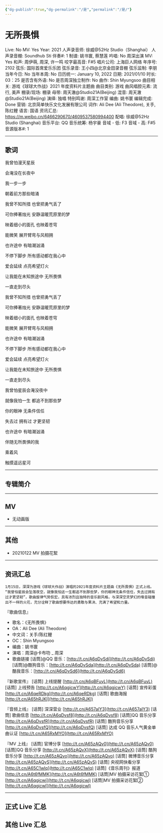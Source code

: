 ```yaml
---
{"dg-publish":true,"dg-permalink":"/是","permalink":"/是/"}
---
```



# 无所畏惧

Live: No
MV: Yes
Year: 2021
人声录音师: 徐威@52Hz Studio（Shanghai）
人声录音棚: Soundhub Sti
伴奏#: 1
制谱: 姚书寰, 蔡慧莲
吟唱: No
周深出演 MV: Yes
和声: 周伊萌, 周深, 许一鸣
咬字最高音: F#5
唱片公司: 上海巨人网络
年序号: 2102
弦乐: 国际首席爱乐乐团
弦乐录音: 王小四@北京金田录音棚
弦乐监制: 李朋
当年今日: No
当年本周: No
日历统一: January 10, 2022
日期: 2021/01/10
时长: 03：25
是否含有外语: No
是否周深独立制作: No
曲作: Shin Myungsoo
曲目相关: 游戏《球球大作战》2021 年度资料片主题曲
曲目类别: 游戏
曲风唱腔元素: 流行, 美声
棚录/现场: 棚录
母带: 周天澈@Studio21A(Beijing)
混音: 周天澈@Studio21A(Beijing)
演绎: 独唱
特别鸣谢: 周深工作室
编曲: 姚书寰
编辑完成: Done
营销: 北京简单快乐文化发展有限公司
词作: Ali Dee (Ali Theodore), 关手, 陈红鲤
语言: 国语
资讯汇总: https://m.weibo.cn/6466290670/4609537580994400
配唱: 徐威@52Hz Studio (Shanghai)
音乐平台: QQ
音乐统筹: 杨宇豪
音域 - 低: F3
音域 - 高: F#5
音源版本#: 1

---

## 歌词

我曾怕漫天星辰

会淹没在长夜中

我一步一步

朝着前方那些暗涌

我曾不知所措 也曾把勇气丢了

可你捧著烛光 安静温暖荒原里的梦

映着细小的面孔 也映着苍穹

能微笑 展开臂弯与风相拥

也许途中 有暗潮汹涌

不停下脚步 所有感动都在我心中

爱会延续 点亮希望灯火

让我能在未知旅途中 无所畏惧

一直走到尽头

我曾不知所措 也曾把勇气丢了

可你捧著烛光 安静温暖荒原里的梦

映着细小的面孔 也映着苍穹

能微笑 展开臂弯与风相拥

也许途中 有暗潮汹涌

不停下脚步 所有感动都在我心中

爱会延续 点亮希望灯火

让我能在未知旅途中 无所畏惧

一直走到尽头

我曾怕星辰会淹没夜中

就像我怕一生 都追不到那些梦

你的眼神 无条件信任

失去过 拥有过 才更坚韧

也许途中 有暗潮汹涌

伴随无所畏惧的我

乘着风

触摸遥远星河

---

## 专辑简介

---

## MV

- 无动画版

---

## 其他

- 20210122 MV 拍摄花絮

---

## 资讯汇总

    1月15日，深深为游戏《球球大作战》演唱的2021年度资料片主题曲《无所畏惧》正式上线。
    “我曾怕星辰会坠落夜空，就像我怕这一生都追不到那些梦，你的眼神无条件信任，失去过拥有过才更坚韧”，歌曲旋律气势恢宏，具有浓烈且独特的音乐剧风格，与深深空灵梦幻的嗓音碰撞出不一样的火花，充分诠释了歌曲想要传达的勇敢与果决、充满了希望和力量。

『歌曲信息』

- 歌名：《无所畏惧》
- OA：Ali Dee (Ali Theodore)
- 中文词：关手/陈红鲤
- OC：Shin Myungsoo
- 编曲：姚书寰
- 演唱：周深@卡布叻 _ 周深
- 歌曲链接
[话筒]@QQ 音乐：[http://t.cn/A6qDvSdi](http://t.cn/A6qDvSdi)
[话筒]@酷狗音乐：[http://t.cn/A6qDvSda](http://t.cn/A6qDvSda)
[话筒]@酷我音乐：[http://t.cn/A6qDvSd6](http://t.cn/A6qDvSd6)

『新歌宣传』
[话筒] 上线提醒 [http://t.cn/A6qBFuyL](http://t.cn/A6qBFuyL)
[话筒] 上线预告 [http://t.cn/A6qgicwY](http://t.cn/A6qgicwY)
[话筒] 宣传彩蛋 [http://t.cn/A6qeRDkg](http://t.cn/A6qeRDkg)
[话筒] 歌曲海报 [http://t.cn/A65hRJKI](http://t.cn/A65hRJKI)

『音频上线』
[话筒] 深深营业 [http://t.cn/A657aIY3](http://t.cn/A657aIY3)
[话筒] 歌曲信息 [http://t.cn/A6qDvsf8](http://t.cn/A6qDvsf8)
[话筒]QQ 音乐分享 [http://t.cn/A6qDvsfR](http://t.cn/A6qDvsfR)
[话筒] 酷狗音乐分享 [http://t.cn/A6qDvsfQ](http://t.cn/A6qDvsfQ)
[话筒] 达成 QQ 音乐人气黄金单曲认证 [http://t.cn/A65RxMYO](http://t.cn/A65RxMYO)

『MV 上线』
[话筒] 官博分享 [http://t.cn/A65zAQv0](http://t.cn/A65zAQv0)
[话筒]QQ 音乐分享 [http://t.cn/A65zAQvX](http://t.cn/A65zAQvX)
[话筒] 酷狗音乐分享 [http://t.cn/A65zAQvo](http://t.cn/A65zAQvo)
[话筒] 微博音乐分享 [http://t.cn/A65zAQvS](http://t.cn/A65zAQvS)
[话筒] 央视网快看分享 [http://t.cn/A65C1wlq](http://t.cn/A65C1wlq)
[话筒]《音乐周刊》报道 [http://t.cn/A6t6fMMK](http://t.cn/A6t6fMMK)
[话筒]MV 拍摄采访花絮① [http://t.cn/A6qgicwj](http://t.cn/A6qgicwj)
[话筒]MV 拍摄采访花絮② [http://t.cn/A6qgicwl](http://t.cn/A6qgicwl)

---

## 正式 Live 汇总

## 其他 Live 汇总
